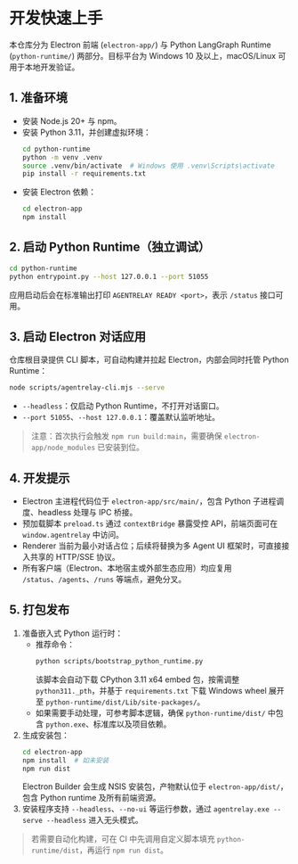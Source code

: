 # 开发快速上手

本仓库分为 Electron 前端 (`electron-app/`) 与 Python LangGraph Runtime (`python-runtime/`) 两部分。目标平台为 Windows 10 及以上，macOS/Linux 可用于本地开发验证。

## 1. 准备环境
- 安装 Node.js 20+ 与 npm。
- 安装 Python 3.11，并创建虚拟环境：
  ```bash
  cd python-runtime
  python -m venv .venv
  source .venv/bin/activate  # Windows 使用 .venv\Scripts\activate
  pip install -r requirements.txt
  ```
- 安装 Electron 依赖：
  ```bash
  cd electron-app
  npm install
  ```

## 2. 启动 Python Runtime（独立调试）
```bash
cd python-runtime
python entrypoint.py --host 127.0.0.1 --port 51055
```
应用启动后会在标准输出打印 `AGENTRELAY READY <port>`，表示 `/status` 接口可用。

## 3. 启动 Electron 对话应用
仓库根目录提供 CLI 脚本，可自动构建并拉起 Electron，内部会同时托管 Python Runtime：
```bash
node scripts/agentrelay-cli.mjs --serve
```
- `--headless`：仅启动 Python Runtime，不打开对话窗口。
- `--port 51055`、`--host 127.0.0.1`：覆盖默认监听地址。

> 注意：首次执行会触发 `npm run build:main`，需要确保 `electron-app/node_modules` 已安装到位。

## 4. 开发提示
- Electron 主进程代码位于 `electron-app/src/main/`，包含 Python 子进程调度、headless 处理与 IPC 桥接。
- 预加载脚本 `preload.ts` 通过 `contextBridge` 暴露受控 API，前端页面可在 `window.agentrelay` 中访问。
- Renderer 当前为最小对话占位；后续将替换为多 Agent UI 框架时，可直接接入共享的 HTTP/SSE 协议。
- 所有客户端（Electron、本地宿主或外部生态应用）均应复用 `/status`、`/agents`、`/runs` 等端点，避免分叉。

## 5. 打包发布
1. 准备嵌入式 Python 运行时：
   - 推荐命令：
     ```bash
     python scripts/bootstrap_python_runtime.py
     ```
     该脚本会自动下载 CPython 3.11 x64 embed 包，按需调整 `python311._pth`，并基于 `requirements.txt` 下载 Windows wheel 展开至 `python-runtime/dist/Lib/site-packages/`。
   - 如果需要手动处理，可参考脚本逻辑，确保 `python-runtime/dist/` 中包含 `python.exe`、标准库以及项目依赖。
2. 生成安装包：
   ```bash
   cd electron-app
   npm install  # 如未安装
   npm run dist
   ```
   Electron Builder 会生成 NSIS 安装包，产物默认位于 `electron-app/dist/`，包含 Python runtime 及所有前端资源。
3. 安装程序支持 `--headless`、`--no-ui` 等运行参数，通过 `agentrelay.exe --serve --headless` 进入无头模式。

> 若需要自动化构建，可在 CI 中先调用自定义脚本填充 `python-runtime/dist`，再运行 `npm run dist`。
